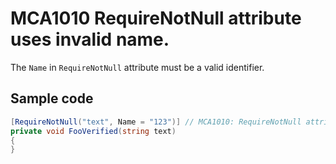 # MCA1010 RequireNotNull attribute uses invalid name.

The `Name` in `RequireNotNull` attribute must be a valid identifier.

## Sample code

```cs
[RequireNotNull("text", Name = "123")] // MCA1010: RequireNotNull attribute uses invalid name.
private void FooVerified(string text)
{
}
```
